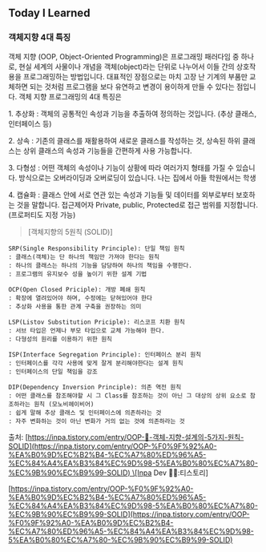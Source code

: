 ## Today I Learned

### **객체지향 4대 특징**


객체 지향 (OOP, Object-Oriented Programming)은 프로그래밍 패러다임 중 하나로, 현실 세계의 사물이나 개념을 객체(object)라는 단위로 나누어서 이들 간의 상호작용을 프로그래밍하는 방법입니다. 대표적인 장점으로는 마치 고장 난 기계의 부품만 교체하면 되는 것처럼 프로그램을 보다 유연하고 변경이 용이하게 만들 수 있다는 점입니다. 객체 지향 프로그래밍의 4대 특징은

  

1\. 추상화 : 객체의 공통적인 속성과 기능을 추출하여 정의하는 것입니다. (추상 클래스, 인터페이스 등)

  

2\. 상속 : 기존의 클래스를 재활용하여 새로운 클래스를 작성하는 것, 상속된 하위 클래스는 상위 클래스의 속성과 기능들을 간편하게 사용 가능합니다.

  

3\. 다형성 : 어떤 객체의 속성이나 기능이 상황에 따라 여러가지 형태를 가질 수 있습니다. 방식으로는 오버라이딩과 오버로딩이 있습니다. 나는 집에서 아들 학원에서는 학생

  

4\. 캡슐화 : 클래스 안에 서로 연관 있는 속성과 기능들 및 데이터를 외부로부터 보호하는 것을 말합니다. 접근제어자 Private, public, Protected로 접근 범위를 지정합니다. (프로퍼티도 지정 가능)

  

> \[객체지향의 5원칙 (SOLID)\]
```
SRP(Single Responsibility Principle): 단일 책임 원칙
: 클래스(객체)는 단 하나의 책임만 가져야 한다는 원칙
: 하나의 클래스는 하나의 기능을 담당하여 하나의 책임을 수행한다.
: 프로그램의 유지보수 성을 높이기 위한 설계 기법

OCP(Open Closed Priciple): 개방 폐쇄 원칙
: 확장에 열려있어야 하며, 수정에는 닫혀있어야 한다
: 추상화 사용을 통한 관계 구축을 권장하는 의미

LSP(Listov Substitution Priciple): 리스코프 치환 원칙
: 서브 타입은 언제나 부모 타입으로 교체 가능해야 한다.
: 다형성의 원리를 이용하기 위한 원칙

ISP(Interface Segregation Principle): 인터페이스 분리 원칙
: 인터페이스를 각각 사용에 맞게 잘게 분리해야한다는 설계 원칙
: 인터페이스의 단일 책임을 강조

DIP(Dependency Inversion Principle): 의존 역전 원칙
: 어떤 클래스를 참조해야할 시 그 Class를 참조하는 것이 아닌 그 대상의 상위 요소로 참조하라는 원칙 (모노비헤이비어)
: 쉽게 말해 추상 클래스 및 인터페이스에 의존하라는 것
: 자주 변화하는 것이 아닌 변화가 거의 없는 것에 의존하라는 것
```


출처: [https://inpa.tistory.com/entry/OOP-💠-객체-지향-설계의-5가지-원칙-SOLID](https://inpa.tistory.com/entry/OOP-%F0%9F%92%A0-%EA%B0%9D%EC%B2%B4-%EC%A7%80%ED%96%A5-%EC%84%A4%EA%B3%84%EC%9D%98-5%EA%B0%80%EC%A7%80-%EC%9B%90%EC%B9%99-SOLID) \[Inpa Dev 👨‍💻:티스토리\]

  

[https://inpa.tistory.com/entry/OOP-%F0%9F%92%A0-%EA%B0%9D%EC%B2%B4-%EC%A7%80%ED%96%A5-%EC%84%A4%EA%B3%84%EC%9D%98-5%EA%B0%80%EC%A7%80-%EC%9B%90%EC%B9%99-SOLID](https://inpa.tistory.com/entry/OOP-%F0%9F%92%A0-%EA%B0%9D%EC%B2%B4-%EC%A7%80%ED%96%A5-%EC%84%A4%EA%B3%84%EC%9D%98-5%EA%B0%80%EC%A7%80-%EC%9B%90%EC%B9%99-SOLID)
